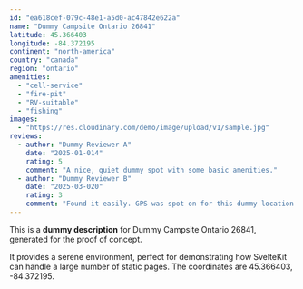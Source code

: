 ```yaml
---
id: "ea618cef-079c-48e1-a5d0-ac47842e622a"
name: "Dummy Campsite Ontario 26841"
latitude: 45.366403
longitude: -84.372195
continent: "north-america"
country: "canada"
region: "ontario"
amenities:
  - "cell-service"
  - "fire-pit"
  - "RV-suitable"
  - "fishing"
images:
  - "https://res.cloudinary.com/demo/image/upload/v1/sample.jpg"
reviews:
  - author: "Dummy Reviewer A"
    date: "2025-01-014"
    rating: 5
    comment: "A nice, quiet dummy spot with some basic amenities."
  - author: "Dummy Reviewer B"
    date: "2025-03-020"
    rating: 3
    comment: "Found it easily. GPS was spot on for this dummy location."
---
```


This is a **dummy description** for Dummy Campsite Ontario 26841, generated for the proof of concept.

It provides a serene environment, perfect for demonstrating how SvelteKit can handle a large number of static pages. The coordinates are 45.366403, -84.372195.
